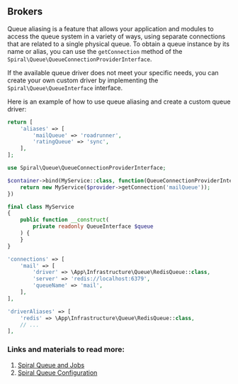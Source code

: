 ## Brokers

Queue aliasing is a feature that allows your application and modules to access the queue system in a variety of ways, using separate connections that are related to a single physical queue. To obtain a queue instance by its name or alias, you can use the `getConnection` method of the `Spiral\Queue\QueueConnectionProviderInterface`.

If the available queue driver does not meet your specific needs, you can create your own custom driver by implementing the `Spiral\Queue\QueueInterface` interface.

Here is an example of how to use queue aliasing and create a custom queue driver:

```php
return [
    'aliases' => [
        'mailQueue' => 'roadrunner',
        'ratingQueue' => 'sync',
    ],
];

use Spiral\Queue\QueueConnectionProviderInterface;

$container->bind(MyService::class, function(QueueConnectionProviderInterface $provider) {
    return new MyService($provider->getConnection('mailQueue'));
})

final class MyService
{
    public function __construct(
        private readonly QueueInterface $queue
    ) {
    }
}

'connections' => [
    'mail' => [
        'driver' => \App\Infrastructure\Queue\RedisQueue::class,
        'server' => 'redis://localhost:6379',
        'queueName' => 'mail',
    ],
],

'driverAliases' => [
    'redis' => \App\Infrastructure\Queue\RedisQueue::class,
    // ...
],
```

### Links and materials to read more:
1. [Spiral Queue and Jobs](https://spiral.dev/docs/queue-jobs/3.7/en)
2. [Spiral Queue Configuration](https://spiral.dev/docs/queue-configuration/3.7/en)
